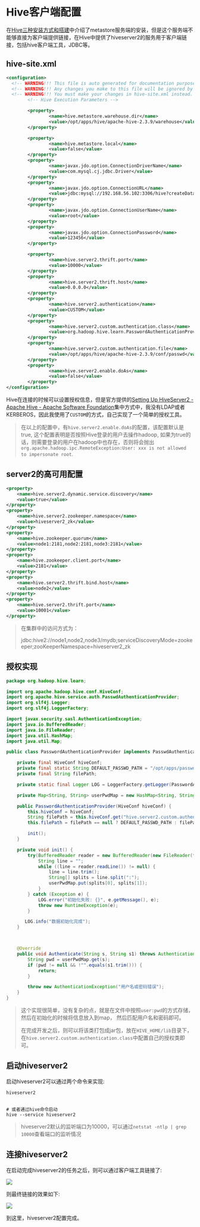 # Hive客户端配置

在[Hive三种安装方式和搭建](./Hive三种安装方式和搭建.md)中介绍了metastore服务端的安装，但是这个服务端不能够直接为客户端提供链接，在Hive中提供了hiveserver2的服务用于客户端链接，包括hive客户端工具，JDBC等。

## hive-site.xml

```xml
<configuration>
  <!-- WARNING!!! This file is auto generated for documentation purposes ONLY! -->
  <!-- WARNING!!! Any changes you make to this file will be ignored by Hive.   -->
  <!-- WARNING!!! You must make your changes in hive-site.xml instead.         -->
        <!-- Hive Execution Parameters -->

        <property>
                <name>hive.metastore.warehouse.dir</name>
                <value>/opt/apps/hive/apache-hive-2.3.9/warehouse</value>
        </property>

        <property>
                <name>hive.metastore.local</name>
                <value>false</value>
        </property>
        <property>
                <name>javax.jdo.option.ConnectionDriverName</name>
                <value>com.mysql.cj.jdbc.Driver</value>
        </property>
        <property>
                <name>javax.jdo.option.ConnectionURL</name>
                <value>jdbc:mysql://192.168.56.102:3306/hive?createDatabaseIfNotExist=true&allowPublicKeyRetrieval=true</value>
        </property>
        <property>
                <name>javax.jdo.option.ConnectionUserName</name>
                <value>root</value>
        </property>
        <property>
                <name>javax.jdo.option.ConnectionPassword</name>
                <value>123456</value>
        </property>

        <property>
                <name>hive.server2.thrift.port</name>
                <value>10000</value>
        </property>
        <property>
                <name>hive.server2.thrift.host</name>
                <value>0.0.0.0</value>
        </property>
        <property>
                <name>hive.server2.authentication</name>
                <value>CUSTOM</value>
        </property>
        <property>
                <name>hive.server2.custom.authentication.class</name>
                <value>org.hadoop.hive.learn.PasswordAuthenticationProvider</value>
        </property>
        <property>
                <name>hive.server2.custom.authentication.file</name>
                <value>/opt/apps/hive/apache-hive-2.3.9/conf/passwd</value>
        </property>
        <property>
                <name>hive.server2.enable.doAs</name>
                <value>false</value>
        </property>
</configuration>
```

Hive在连接的时候可以设置授权信息，但是官方提供的[Setting Up HiveServer2 - Apache Hive - Apache Software Foundation](https://cwiki.apache.org/confluence/display/Hive/Setting+up+HiveServer2#SettingUpHiveServer2-PluggableAuthenticationModules(PAM))集中方式中，我没有LDAP或者KERBEROS，因此我使用了`CUSTOM`的方式，自己实现了一个简单的授权工具。

> 在以上的配置中，有`hive.server2.enable.doAs`的配置，该配置默认是true, 这个配置表明是否按照Hive登录的用户去操作hadoop, 如果为true的话，则需要登录的用户在hadoop中也存在，否则将会抛出`org.apache.hadoop.ipc.RemoteException:User: xxx is not allowed to impersonate root`.

## server2的高可用配置

```xml
<property>
    <name>hive.server2.dynamic.service.discovery</name>
    <value>true</value>
</property>
<property>
    <name>hive.server2.zookeeper.namespace</name>
    <value>hiveserver2_zk</value>
</property>
<property>
    <name>hive.zookeeper.quorum</name>
    <value>node1:2181,node2:2181,node3:2181</value>
</property>
<property>
    <name>hive.zookeeper.client.port</name>
    <value>2181</value>
</property>
<property>
    <name>hive.server2.thrift.bind.host</name>
    <value>node2</value>
</property>
<property>
    <name>hive.server2.thrift.port</name>
    <value>10001</value>
</property>
```

> 在集群中的访问方式为：
> 
> jdbc:hive2://node1,node2,node3/mydb;serviceDiscoveryMode=zookeeper;zooKeeperNamespace=hiveserver2_zk

## 授权实现

```java
package org.hadoop.hive.learn;

import org.apache.hadoop.hive.conf.HiveConf;
import org.apache.hive.service.auth.PasswdAuthenticationProvider;
import org.slf4j.Logger;
import org.slf4j.LoggerFactory;

import javax.security.sasl.AuthenticationException;
import java.io.BufferedReader;
import java.io.FileReader;
import java.util.HashMap;
import java.util.Map;

public class PasswordAuthenticationProvider implements PasswdAuthenticationProvider {

    private final HiveConf hiveConf;
    private final static String DEFAULT_PASSWD_PATH = "/opt/apps/passwd";
    private final String filePath;

    private static final Logger LOG = LoggerFactory.getLogger(PasswordAuthenticationProvider.class);

    private Map<String, String> userPwdMap = new HashMap<String, String>();

    public PasswordAuthenticationProvider(HiveConf hiveConf) {
        this.hiveConf = hiveConf;
        String filePath = this.hiveConf.get("hive.server2.custom.authentication.file");
        this.filePath = filePath == null ? DEFAULT_PASSWD_PATH : filePath;

        init();
    }

    private void init() {
        try(BufferedReader reader = new BufferedReader(new FileReader(filePath))) {
            String line = "";
            while ((line = reader.readLine()) != null) {
                line = line.trim();
                String[] splits = line.split(":");
                userPwdMap.put(splits[0], splits[1]);
            }
        } catch (Exception e) {
            LOG.error("初始化失败: {}", e.getMessage(), e);
            throw new RuntimeException(e);
        }

       LOG.info("数据初始化完成");
    }



    @Override
    public void Authenticate(String s, String s1) throws AuthenticationException {
        String pwd = userPwdMap.get(s);
        if (pwd != null && !"".equals(s1.trim())) {
            return;
        }

        throw new AuthenticationException("用户名或密码错误");
    }
}
```

> 这个实现很简单，没有复杂的点，就是在文件中按照`user:pwd`的方式存储，然后在初始化的时候将信息放入到map， 然后匹配用户名和密码即可。
> 
> 在完成开发之后，则可以将该类打包成jar包，放在`HIVE_HOME/lib`目录下，在`hive.server2.custom.authentication.class`中配置自己的授权类即可。

## 启动hiveserver2

启动hiveserver2可以通过两个命令来实现:

```shell
hiveserver2


# 或者通过hive命令启动
hive --service hiveserver2
```

> hiveserver2默认的监听端口为10000，可以通过`netstat -ntlp | grep 10000`查看端口的监听情况

## 连接hiveserver2

在启动完成hiveserver2的任务之后，则可以通过客户端工具链接了:

![](../../../assets/2024-12-12-13-23-32-image.png)

则最终链接的效果如下:

![](../../../assets/2024-12-12-13-23-53-image.png)

到这里，hiveserver2配置完成。
